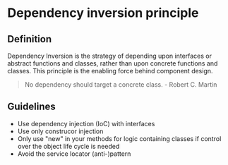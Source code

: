 # Dependency inversion principle
## Definition
Dependency Inversion is the strategy of depending upon interfaces or abstract functions and classes, rather than upon concrete functions and classes. This principle is the enabling force behind component design.

> No dependency should target a concrete class. - Robert C. Martin

## Guidelines
- Use dependency injection (IoC) with interfaces
- Use only construcor injection
- Only use "new" in your methods for logic containing classes if control over the object life cycle is needed
- Avoid the service locator (anti-)pattern
